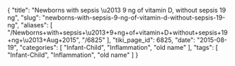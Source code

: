 {
    "title": "Newborns with sepsis \u2013 9 ng of vitamin D, without sepsis 19 ng",
    "slug": "newborns-with-sepsis-9-ng-of-vitamin-d-without-sepsis-19-ng",
    "aliases": [
        "/Newborns+with+sepsis+\u2013+9+ng+of+vitamin+D+without+sepsis+19+ng+\u2013+Aug+2015",
        "/6825"
    ],
    "tiki_page_id": 6825,
    "date": "2015-08-19",
    "categories": [
        "Infant-Child",
        "Inflammation",
        "old name"
    ],
    "tags": [
        "Infant-Child",
        "Inflammation",
        "old name"
    ]
}